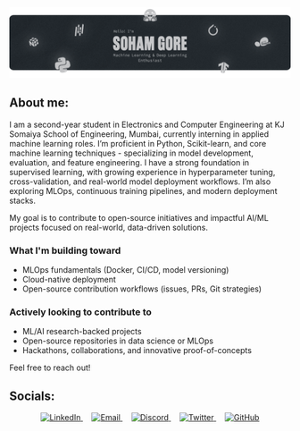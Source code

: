 <!--- # Hey, I'm Soham! <img src="https://media.giphy.com/media/hvRJCLFzcasrR4ia7z/giphy.gif" width="30px"/> -->
<img src="Resources/GitHub-Banner-V1.png">

## About me:
I am a second-year student in Electronics and Computer Engineering at KJ Somaiya School of Engineering, Mumbai, currently interning in applied machine learning roles. I’m proficient in Python, Scikit-learn, and core machine learning techniques - specializing in model development, evaluation, and feature engineering. I have a strong foundation in supervised learning, with growing experience in hyperparameter tuning, cross-validation, and real-world model deployment workflows. I’m also exploring MLOps, continuous training pipelines, and modern deployment stacks.

My goal is to contribute to open-source initiatives and impactful AI/ML projects focused on real-world, data-driven solutions.

### What I'm building toward
- MLOps fundamentals (Docker, CI/CD, model versioning)  
- Cloud-native deployment
- Open-source contribution workflows (issues, PRs, Git strategies)

### Actively looking to contribute to  
- ML/AI research-backed projects  
- Open-source repositories in data science or MLOps  
- Hackathons, collaborations, and innovative proof-of-concepts

Feel free to reach out!

## Socials:
<p align="center">
  <a href="https://www.linkedin.com/in/sohamgore/">
    <img src="https://bentos.jkominovic.dev/api/v1/bento-cards?url=https%3A%2F%2Fwww.linkedin.com%2Fin%2Fsohamgore%2F&subtitle=%40sohamgore&size=square&rounded=24" alt="LinkedIn" width="150">
  </a>&nbsp;&nbsp;&nbsp;

  <a href="mailto:acad.soham@gmail.com">
    <img src="https://bentos.jkominovic.dev/api/v1/bento-cards?url=acad.soham%40gmail.com&size=square&rounded=24" alt="Email" width="150">
  </a>&nbsp;&nbsp;&nbsp;

  <a href="https://discordapp.com/users/935782330268790824">
    <img src="https://bentos.jkominovic.dev/api/v1/bento-cards?url=https%3A%2F%2Fdiscordapp.com%2Fusers%2F935782330268790824&subtitle=%40soham.pixl&size=square&rounded=24" alt="Discord" width="150">
  </a>&nbsp;&nbsp;&nbsp;

  <a href="https://x.com/ssohamgore">
    <img src="https://bentos.jkominovic.dev/api/v1/bento-cards?url=https%3A%2F%2Fx.com%2Fssohamgore&subtitle=%40ssohamgore&size=square&rounded=24" alt="Twitter" width="150">
  </a>&nbsp;&nbsp;&nbsp;

  <a href="https://github.com/debug-soham">
    <img src="https://bentos.jkominovic.dev/api/v1/bento-cards?url=https%3A%2F%2Fgithub.com%2Fdebug-soham&subtitle=%2Fdebug-soham&size=square&rounded=24" alt="GitHub" width="150">
  </a>
</p
